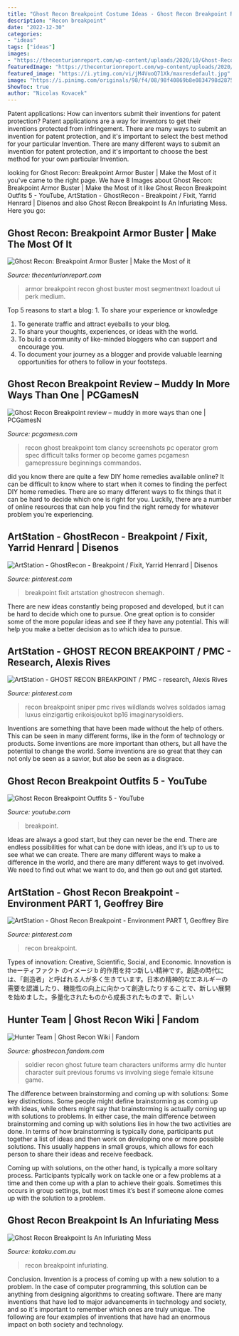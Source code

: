 ```yaml
---
title: "Ghost Recon Breakpoint Costume Ideas - Ghost Recon Breakpoint Review – Muddy In More Ways Than One"
description: "Recon breakpoint"
date: "2022-12-30"
categories:
- "ideas"
tags: ["ideas"]
images:
- "https://thecenturionreport.com/wp-content/uploads/2020/10/Ghost-Recon-Breakpoint-Armor-Buster-1024x576.jpg"
featuredImage: "https://thecenturionreport.com/wp-content/uploads/2020/10/Ghost-Recon-Breakpoint-Armor-Buster-1024x576.jpg"
featured_image: "https://i.ytimg.com/vi/jM4VuoQ71Xk/maxresdefault.jpg"
image: "https://i.pinimg.com/originals/98/f4/08/98f40869b8e0834798d28754dc2776ea.jpg"
ShowToc: true
author: "Nicolas Kovacek"
---
```



Patent applications: How can inventors submit their inventions for patent protection?
Patent applications are a way for inventors to get their inventions protected from infringement. There are many ways to submit an invention for patent protection, and it's important to select the best method for your particular Invention. 
There are many different ways to submit an invention for patent protection, and it's important to choose the best method for your own particular Invention.

	

		
looking for Ghost Recon: Breakpoint Armor Buster | Make the Most of it you've came to the right page. We have 8 Images about Ghost Recon: Breakpoint Armor Buster | Make the Most of it like Ghost Recon Breakpoint Outfits 5 - YouTube, ArtStation - GhostRecon - Breakpoint / Fixit, Yarrid Henrard | Disenos and also Ghost Recon Breakpoint Is An Infuriating Mess. Here you go:
		
    
## Ghost Recon: Breakpoint Armor Buster | Make The Most Of It

<img loading=lazy src="https://thecenturionreport.com/wp-content/uploads/2020/10/Ghost-Recon-Breakpoint-Armor-Buster-1024x576.jpg" onerror="this.onerror=null;this.src='https://tse3.mm.bing.net/th?id=OIP.Lz2ApwZaIvo-634tY2JNRAHaEK&amp;pid=15.1';" alt="Ghost Recon: Breakpoint Armor Buster | Make the Most of it">

_Source: thecenturionreport.com_

>armor breakpoint recon ghost buster most segmentnext loadout ui perk medium. 

	

Top 5 reasons to start a blog: 1. To share your experience or knowledge
1. To generate traffic and attract eyeballs to your blog. 
2. To share your thoughts, experiences, or ideas with the world. 
3. To build a community of like-minded bloggers who can support and encourage you. 
4. To document your journey as a blogger and provide valuable learning opportunities for others to follow in your footsteps. 

    
## Ghost Recon Breakpoint Review – Muddy In More Ways Than One | PCGamesN

<img loading=lazy src="https://www.pcgamesn.com/wp-content/uploads/2019/10/Ghost-Recon-Breakpoint-mud.jpg" onerror="this.onerror=null;this.src='https://tse1.mm.bing.net/th?id=OIP.RlevRm-Rhao9BgXoJrssHwHaEK&amp;pid=15.1';" alt="Ghost Recon Breakpoint review – muddy in more ways than one | PCGamesN">

_Source: pcgamesn.com_

>recon ghost breakpoint tom clancy screenshots pc operator grom spec difficult talks former op become games pcgamesn gamepressure beginnings commandos. 

	

did you know there are quite a few DIY home remedies available online?
It can be difficult to know where to start when it comes to finding the perfect DIY home remedies. There are so many different ways to fix things that it can be hard to decide which one is right for you. Luckily, there are a number of online resources that can help you find the right remedy for whatever problem you're experiencing.

    
## ArtStation - GhostRecon - Breakpoint / Fixit, Yarrid Henrard | Disenos

<img loading=lazy src="https://i.pinimg.com/originals/3c/ad/f0/3cadf031e8c5704c0e4f789084c8a06c.png" onerror="this.onerror=null;this.src='https://tse4.mm.bing.net/th?id=OIP.s2AbEIF80moLWM_-LcOzdwHaFs&amp;pid=15.1';" alt="ArtStation - GhostRecon - Breakpoint / Fixit, Yarrid Henrard | Disenos">

_Source: pinterest.com_

>breakpoint fixit artstation ghostrecon shemagh. 

	

There are new ideas constantly being proposed and developed, but it can be hard to decide which one to pursue. One great option is to consider some of the more popular ideas and see if they have any potential. This will help you make a better decision as to which idea to pursue.

    
## ArtStation - GHOST RECON BREAKPOINT / PMC - Research, Alexis Rives

<img loading=lazy src="https://i.pinimg.com/736x/e3/25/9d/e3259dfa47ec37aa8f07eb4308ac24f7.jpg" onerror="this.onerror=null;this.src='https://tse3.mm.bing.net/th?id=OIP.qkjJJB_OcX6cqYNAe7wPSAHaJf&amp;pid=15.1';" alt="ArtStation - GHOST RECON BREAKPOINT / PMC - research, Alexis Rives">

_Source: pinterest.com_

>recon breakpoint sniper pmc rives wildlands wolves soldados iamag luxus einzigartig erikoisjoukot bp16 imaginarysoldiers. 

	

Inventions are something that have been made without the help of others. This can be seen in many different forms, like in the form of technology or products. Some inventions are more important than others, but all have the potential to change the world. Some inventions are so great that they can not only be seen as a savior, but also be seen as a disgrace.

    
## Ghost Recon Breakpoint Outfits 5 - YouTube

<img loading=lazy src="https://i.ytimg.com/vi/jM4VuoQ71Xk/maxresdefault.jpg" onerror="this.onerror=null;this.src='https://tse4.mm.bing.net/th?id=OIP.b7SOPMFv-3OMtU4VVaIcdgHaEK&amp;pid=15.1';" alt="Ghost Recon Breakpoint Outfits 5 - YouTube">

_Source: youtube.com_

>breakpoint. 

	

Ideas are always a good start, but they can never be the end. There are endless possibilities for what can be done with ideas, and it’s up to us to see what we can create. There are many different ways to make a difference in the world, and there are many different ways to get involved. We need to find out what we want to do, and then go out and get started.

    
## ArtStation - Ghost Recon Breakpoint - Environment PART 1, Geoffrey Bire

<img loading=lazy src="https://i.pinimg.com/originals/98/f4/08/98f40869b8e0834798d28754dc2776ea.jpg" onerror="this.onerror=null;this.src='https://tse2.mm.bing.net/th?id=OIP.JWtnQg0juUo8_KZEJl-juwHaD-&amp;pid=15.1';" alt="ArtStation - Ghost Recon Breakpoint - Environment PART 1, Geoffrey Bire">

_Source: pinterest.com_

>recon breakpoint. 

	

Types of innovation: Creative, Scientific, Social, and Economic.
Innovation is theーティファクト のイメージ b 的作用を持つ新しい精神です。創造の時代には、「創造者」と呼ばれる人が多く生きています。日本の精神的なエネルギーの需要を認識したり、機能性の向上に向かって創造したりすることで、新しい展開を始めました。多量化されたものから成長されたものまで、新しい

    
## Hunter Team | Ghost Recon Wiki | Fandom

<img loading=lazy src="https://vignette.wikia.nocookie.net/ghostrecon/images/8/8b/4_soldier_vs_an_army.jpg/revision/latest?cb=20180808010128" onerror="this.onerror=null;this.src='https://tse1.mm.bing.net/th?id=OIP.ZV6-eJ0LgSj5CoCz-lfVdQHaGB&amp;pid=15.1';" alt="Hunter Team | Ghost Recon Wiki | Fandom">

_Source: ghostrecon.fandom.com_

>soldier recon ghost future team characters uniforms army dlc hunter character suit previous forums vs involving siege female kitsune game. 

	

The difference between brainstorming and coming up with solutions: Some key distinctions.
Some people might define brainstorming as coming up with ideas, while others might say that brainstorming is actually coming up with solutions to problems. In either case, the main difference between brainstorming and coming up with solutions lies in how the two activities are done.
In terms of how brainstorming is typically done, participants put together a list of ideas and then work on developing one or more possible solutions. This usually happens in small groups, which allows for each person to share their ideas and receive feedback.

Coming up with solutions, on the other hand, is typically a more solitary process. Participants typically work on tackle one or a few problems at a time and then come up with a plan to achieve their goals. Sometimes this occurs in group settings, but most times it’s best if someone alone comes up with the solution to a problem.

    
## Ghost Recon Breakpoint Is An Infuriating Mess

<img loading=lazy src="https://i.kinja-img.com/gawker-media/image/upload/t_original/u3wcippjh7ejrwiionn7.jpg" onerror="this.onerror=null;this.src='https://tse1.mm.bing.net/th?id=OIP.ZaVAYxQHVZSlaUmXQGDQiAHaEK&amp;pid=15.1';" alt="Ghost Recon Breakpoint Is An Infuriating Mess">

_Source: kotaku.com.au_

>recon breakpoint infuriating. 

	

Conclusion.
Invention is a process of coming up with a new solution to a problem. In the case of computer programming, this solution can be anything from designing algorithms to creating software. There are many inventions that have led to major advancements in technology and society, and so it's important to remember which ones are truly unique. The following are four examples of inventions that have had an enormous impact on both society and technology.

